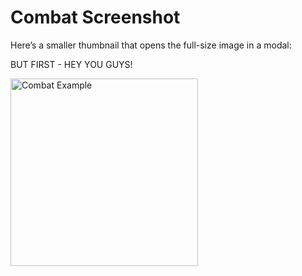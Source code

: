 # Combat Screenshot

Here’s a smaller thumbnail that opens the full-size image in a modal:

BUT FIRST - HEY YOU GUYS!

<a href="../img/combat-1.png" data-lightbox>
    <img src="../img/combat-1.png" alt="Combat Example" width="300">
</a>

